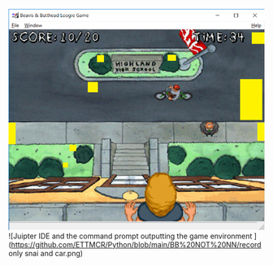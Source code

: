 ![The yellow squares are the areas which the bot scan](https://github.com/ETTMCR/Python/blob/main/BB%20NOT%20NN/screen%20master%20BB%20-%20Copy.png)
![Juipter IDE and the command prompt outputting the game environment ](https://github.com/ETTMCR/Python/blob/main/BB%20NOT%20NN/record only snai and car.png)
